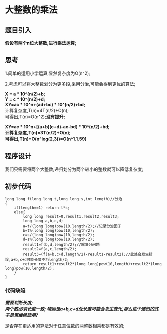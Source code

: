 # 大整数的乘法
## 题目引入
**假设有两个n位大整数,进行乘法运算;**

## 思考
1.简单的运用小学运算,显然复杂度为O(n^2);

2.考虑可以将大整数划分为更多段,采用分治,可能会得到更优的算法;  

**X = a * 10^(n/2)+b;**  
**Y = c * 10^(n/2)+d;**  
**XY=ac * 10^n+(ad+bc) * 10^(n/2)+bd;**  
计算复杂度,T(n)=4T(n/2)+O(n);  
可得出,T(n)=O(n^2);**没有提升;** 
  
**XY=ac * 10^n+[(a+b)(c+d)-ac-bd] * 10^(n/2)+bd;  
计算复杂度,T(n)=3T(n/2)+O(n);  
可得出,T(n)=O(n^log(2,3))=O(n^1.1.59)**   
  
## 程序设计
我们只需要将两个大整数,递归划分为两个较小的整数就可以降低复杂度;

## 初步代码
```
long long f(long long t,long long s,int length)//分治
{
    if(length==1) return t*s;
    else{
        long long result=0,result1,result2,result3;
        long long a,b,c,d;
        a=t/(long long)pow(10,length/2);//记录分治因子
        b=t%(long long)pow(10,length/2);
        c=s/(long long)pow(10,length/2);
        d=s%(long long)pow(10,length/2);
        result1=f(b,d,length/2);//解决分问题
        result2=f(a,c,length/2);
        result3=(f(a+b,c+d,length/2)-result1-result2);//此处会发生错误,a+b,c+d可能长度不为length/2;
        return result1+result2*(long long)pow(10,length)+result2*(long long)pow(10,length/2);
    }
}
```
### 代码缺陷
***需要判断长度;  
两个数必须长度一致;
特别是a+b,c+d处长度可能会发生变化,那么这个递归的式子是否继续适用?***

是否存在更适用的算法对于任意位数的两整数相乘都是有效的;